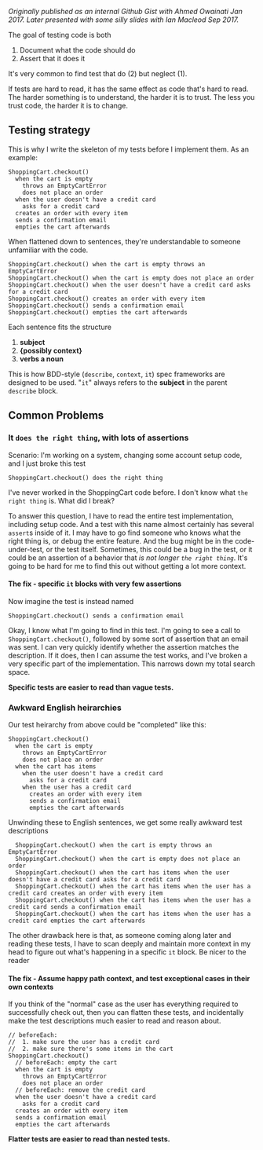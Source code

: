 _Originally published as an internal Github Gist with Ahmed Owainati Jan 2017. Later presented with some silly slides with Ian Macleod Sep 2017._

The goal of testing code is both

1. Document what the code should do
2. Assert that it does it

It's very common to find test that do (2) but neglect (1).

If tests are hard to read, it has the same effect as code that's hard to read. The harder something is to understand, the harder it is to trust. The less you trust code, the harder it is to change.

## Testing strategy

This is why I write the skeleton of my tests before I implement them. As an example:

    ShoppingCart.checkout()
      when the cart is empty
        throws an EmptyCartError
        does not place an order
      when the user doesn't have a credit card
        asks for a credit card
      creates an order with every item
      sends a confirmation email
      empties the cart afterwards

When flattened down to sentences, they're understandable to someone unfamiliar with the code.

    ShoppingCart.checkout() when the cart is empty throws an EmptyCartError
    ShoppingCart.checkout() when the cart is empty does not place an order
    ShoppingCart.checkout() when the user doesn't have a credit card asks for a credit card
    ShoppingCart.checkout() creates an order with every item
    ShoppingCart.checkout() sends a confirmation email
    ShoppingCart.checkout() empties the cart afterwards

Each sentence fits the structure

1. **subject**
2. **{possibly context}**
3. **verbs a noun**

This is how BDD-style (`describe`, `context`, `it`) spec frameworks are designed to be used. "`it`" always refers to the **subject** in the parent `describe` block.

## Common Problems

### It `does the right thing`, with lots of assertions

Scenario: I'm working on a system, changing some account setup code, and I just broke this test

    ShoppingCart.checkout() does the right thing

I've never worked in the ShoppingCart code before. I don't know what `the right thing` is. What did I break?

To answer this question, I have to read the entire test implementation, including setup code. And a test with this name almost certainly has several `assert`s inside of it. I may have to go find someone who knows what the right thing is, or debug the entire feature. And the bug might be in the code-under-test, or the test itself. Sometimes, this could be a bug in the test, or it could be an assertion of a behavior that _is not longer `the right thing`_. It's going to be hard for me to find this out without getting a lot more context.

#### The fix - specific `it` blocks with very few assertions

Now imagine the test is instead named

    ShoppingCart.checkout() sends a confirmation email

Okay, I know what I'm going to find in this test. I'm going to see a call to `ShoppingCart.checkout()`, followed by some sort of assertion that an email was sent. I can very quickly identify whether the assertion matches the description. If it does, then I can assume the test works, and I've broken a very specific part of the implementation. This narrows down my total search space.

**Specific tests are easier to read than vague tests.**

### Awkward English heirarchies

Our test heirarchy from above could be "completed" like this:

    ShoppingCart.checkout()
      when the cart is empty
        throws an EmptyCartError
        does not place an order
      when the cart has items
        when the user doesn't have a credit card
          asks for a credit card
        when the user has a credit card
          creates an order with every item
          sends a confirmation email
          empties the cart afterwards

Unwinding these to English sentences, we get some really awkward test descriptions

      ShoppingCart.checkout() when the cart is empty throws an EmptyCartError
      ShoppingCart.checkout() when the cart is empty does not place an order
      ShoppingCart.checkout() when the cart has items when the user doesn't have a credit card asks for a credit card
      ShoppingCart.checkout() when the cart has items when the user has a credit card creates an order with every item
      ShoppingCart.checkout() when the cart has items when the user has a credit card sends a confirmation email
      ShoppingCart.checkout() when the cart has items when the user has a credit card empties the cart afterwards

The other drawback here is that, as someone coming along later and reading these tests, I have to scan deeply and maintain more context in my head to figure out what's happening in a specific `it` block. Be nicer to the reader

#### The fix - Assume happy path context, and test exceptional cases in their own contexts

If you think of the "normal" case as the user has everything required to successfully check out, then you can flatten these tests, and incidentally make the test descriptions much easier to read and reason about.

    // beforeEach:
    //  1. make sure the user has a credit card
    //  2. make sure there's some items in the cart
    ShoppingCart.checkout()
      // beforeEach: empty the cart
      when the cart is empty
        throws an EmptyCartError
        does not place an order
      // beforeEach: remove the credit card
      when the user doesn't have a credit card
        asks for a credit card
      creates an order with every item
      sends a confirmation email
      empties the cart afterwards

**Flatter tests are easier to read than nested tests.**
